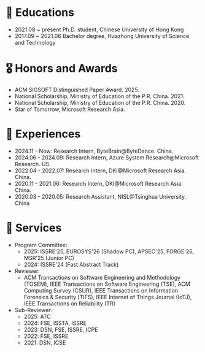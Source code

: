 # 📖 Educations
- 2021.08 ~ present Ph.D. student, Chinese University of Hong Kong
- 2017.09 ~ 2021.06 Bachelor degree, Huazhong University of Science and Technology

 
# 🎖 Honors and Awards
- ACM SIGSOFT Distinguished Paper Award. 2025.
- National Scholarship, Ministry of Education of the P.R. China. 2021.
- National Scholarship, Ministry of Education of the P.R. China. 2020.
- Star of Tomorrow, Microsoft Research Asia.



# 🏃 Experiences
- 2024.11 - Now: Research Intern, ByteBrain@ByteDance. China.
- 2024.06 - 2024.09: Research Intern, Azure System Research@Microsoft Research. US.
- 2022.04 - 2022.07: Research Intern, DKI@Microsoft Research Asia. China.
- 2020.11 - 2021.06: Research Intern, DKI@Microsoft Research Asia. China.
- 2020.03 - 2020.05: Research Assistant, NISL@Tsinghua University. China



# 💼 Services
- Program Committee:
  - 2025: ISSRE'25, EUROSYS'26 (Shadow PC), APSEC'25, FORGE'26, MSR'25 (Junior PC)
  - 2024: ISSRE'24 (Fast Abstract Track)
- Reviewer:
  - ACM Transactions on Software Engineering and Methodology (TOSEM), IEEE Transactions on Software Engineering (TSE), ACM Computing Survey (CSUR), IEEE Transactions on Information Forensics & Security (TIFS), IEEE Internet of Things Journal (IoTJ), IEEE Transactions on Reliability (TR)
- Sub-Reviewer:
  - 2025: ATC
  - 2024: FSE, ISSTA, ISSRE
  - 2023: DSN, FSE, ISSRE, ICPE
  - 2022: FSE, ISSRE
  - 2021: DSN, ICSE
